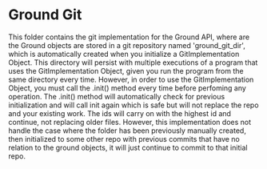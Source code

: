 # Ground Git

This folder contains the git implementation for the Ground API, where are the Ground objects are stored in a git repository named 'ground_git_dir', which is automatically created when you initialize a GitImplementation Object. This directory will persist with multiple executions of a program that uses the GitImplementation Object, given you run the program from the same directory every time. However, in order to use the GitImplementation Object, you must call the .init() method every time before perfoming any operation. The .init() method will automatically check for previous initialization and will call init again which is safe but will not replace the repo and your existing work. The ids will carry on with the highest id and continue, not replacing older files. However, this implementation does not handle the case where the folder has been previously manually created, then initialized to some other repo with previous commits that have no relation to the ground objects, it will just continue to commit to that initial repo.